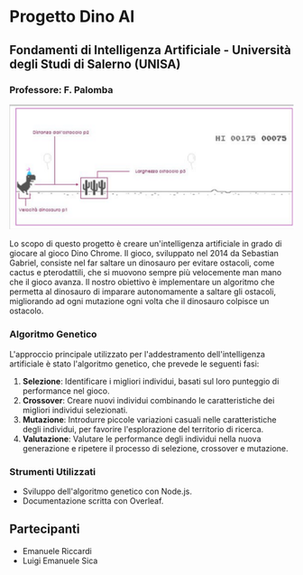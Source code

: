 # Progetto Dino AI

## Fondamenti di Intelligenza Artificiale - Università degli Studi di Salerno (UNISA)
### Professore: F. Palomba

![Screenshot del gioco Dino Chrome](./img/image.png)

Lo scopo di questo progetto è creare un'intelligenza artificiale in grado di giocare al gioco Dino Chrome. Il gioco, sviluppato nel 2014 da Sebastian Gabriel, consiste nel far saltare un dinosauro per evitare ostacoli, come cactus e pterodattili, che si muovono sempre più velocemente man mano che il gioco avanza. Il nostro obiettivo è implementare un algoritmo che permetta al dinosauro di imparare autonomamente a saltare gli ostacoli, migliorando ad ogni mutazione ogni volta che il dinosauro colpisce un ostacolo.

### Algoritmo Genetico

L'approccio principale utilizzato per l'addestramento dell'intelligenza artificiale è stato l'algoritmo genetico, che prevede le seguenti fasi:

1. **Selezione**: Identificare i migliori individui, basati sul loro punteggio di performance nel gioco.
2. **Crossover**: Creare nuovi individui combinando le caratteristiche dei migliori individui selezionati.
3. **Mutazione**: Introdurre piccole variazioni casuali nelle caratteristiche degli individui, per favorire l'esplorazione del territorio di ricerca.
4. **Valutazione**: Valutare le performance degli individui nella nuova generazione e ripetere il processo di selezione, crossover e mutazione.

### Strumenti Utilizzati

- Sviluppo dell'algoritmo genetico con Node.js.
- Documentazione scritta con Overleaf.

## Partecipanti

- Emanuele Riccardi
- Luigi Emanuele Sica
